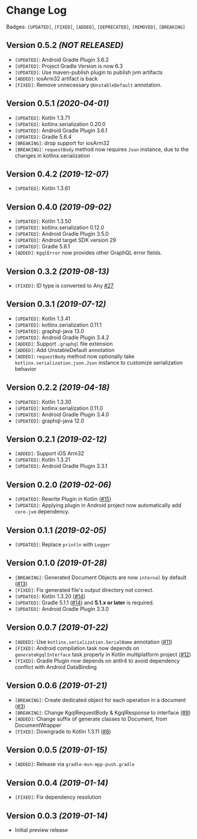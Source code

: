 Change Log
===

Badges: `[UPDATED]`, `[FIXED]`, `[ADDED]`, `[DEPRECATED]`, `[REMOVED]`,  `[BREAKING]`

Version 0.5.2 *(NOT RELEASED)*
---
* `[UPDATED]`: Android Gradle Plugin 3.6.2
* `[UPDATED]`: Project Gradle Version is now 6.3
* `[UPDATED]`: Use maven-publish plugin to publish jvm artifacts
* `[ADDED]`: iosArm32 artifact is back
* `[FIXED]`: Remove unnecessary `@UnstableDefault` annotation.

Version 0.5.1 *(2020-04-01)*
---
* `[UPDATED]`: Kotlin 1.3.71
* `[UPDATED]`: kotlinx.serialization 0.20.0
* `[UPDATED]`: Android Gradle Plugin 3.6.1
* `[UPDATED]`: Gradle 5.6.4
* `[BREAKING]`: drop support for iosArm32
* `[BREAKING]`: `requestBody` method now requires `Json` instance, due to the changes in kotlinx.serialization


Version 0.4.2 *(2019-12-07)*
---
* `[UPDATED]`: Kotlin 1.3.61


Version 0.4.0 *(2019-09-02)*
---

* `[UPDATED]`: Kotlin 1.3.50
* `[UPDATED]`: kotlinx.serialization 0.12.0
* `[UPDATED]`: Android Gradle Plugin 3.5.0
* `[UPDATED]`: Android target SDK version 29
* `[UPDATED]`: Gradle 5.6.1
* `[ADDED]`: `KgqlError` now provides other GraphQL error fields.


Version 0.3.2 *(2019-08-13)*
---

* `[FIXED]`: ID type is converted to Any [#27](https://github.com/yshrsmz/kgql/issues/27)


Version 0.3.1 *(2019-07-12)*
---

* `[UPDATED]`: Kotlin 1.3.41
* `[UPDATED]`: kotlinx.serialization 0.11.1
* `[UPDATED]`: graphql-java 13.0
* `[UPDATED]`: Android Gradle Plugin 3.4.2
* `[ADDED]`: Support `.graphql` file extension
* `[ADDED]`: Add UnstableDefault annotation
* `[ADDED]`: `requestBody` method now optionally take `kotlinx.serialization.json.Json` instance to customize serialization behavior


Version 0.2.2 *(2019-04-18)*
---

* `[UPDATED]`: Kotlin 1.3.30
* `[UPDATED]`: kotlinx.serialization 0.11.0
* `[UPDATED]`: Android Gradle Plugin 3.4.0
* `[UPDATED]`: graphql-java 12.0


Version 0.2.1 *(2019-02-12)*
---

* `[ADDED]`: Support iOS Arm32
* `[UPDATED]`: Kotlin 1.3.21
* `[UPDATED]`: Android Gradle Plugin 3.3.1


Version 0.2.0 *(2019-02-06)*
---

* `[UPDATED]`: Rewrite Plugin in Kotlin ([#15](https://github.com/yshrsmz/kgql/issues/15))
* `[UPDATED]`: Applying plugin in Android project now automatically add `core-jvm` dependency.


Version 0.1.1 *(2019-02-05)*
---

* `[UPDATED]`: Replace `println` with `Logger`


Version 0.1.0 *(2019-01-28)*
---

* `[BREAKING]`: Generated Document Objects are now `internal` by default ([#13](https://github.com/yshrsmz/kgql/issues/13))
* `[FIXED]`: Fix generated file's output directory not correct.
* `[UPDATED]`: Kotlin 1.3.20 ([#14](https://github.com/yshrsmz/kgql/issues/14))
* `[UPDATED]`: Gradle 5.1.1 ([#14](https://github.com/yshrsmz/kgql/issues/14)) and __5.1.x or later__ is required.
* `[UPDATED]`: Android Gradle Plugin 3.3.0


Version 0.0.7 *(2019-01-22)*
---

* `[ADDED]`: Use `kotlinx.serialization.SerialName` annotation ([#11](https://github.com/yshrsmz/kgql/issues/11))
* `[FIXED]`: Android compilation task now depends on `generateKgqlInterface` task properly in Kotlin multiplatform project ([#12](https://github.com/yshrsmz/kgql/issues/12))
* `[FIXED]`: Gradle Plugin now depends on antlr4 to avoid dependency conflict with Android DataBinding


Version 0.0.6 *(2019-01-21)*
---

* `[BREAKING]`: Create dedicated object for each operation in a document ([#3](https://github.com/yshrsmz/kgql/issues/3))
* `[BREAKING]`: Change KgqlRequestBody & KgqlResponse to interface ([#8](https://github.com/yshrsmz/kgql/issues/8))
* `[ADDED]`: Change suffix of generate classes to Document, from DocumentWrapper
* `[FIXED]`: Downgrade to Kotlin 1.3.11 ([#8](https://github.com/yshrsmz/kgql/issues/8))


Version 0.0.5 *(2019-01-15)*
---

* `[ADDED]`: Release via `gradle-mvn-mpp-push.gradle`


Version 0.0.4 *(2019-01-14)*
---

* `[FIXED]`: Fix dependency resolution



Version 0.0.3 *(2019-01-14)*
---

* Initial preview release
